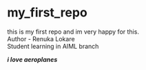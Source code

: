 # my_first_repo
this is my first repo and im very happy for this.
<br>
Author - Renuka Lokare
<br>
Student learning in AIML branch
<br>
<p><i><b> i love aeroplanes</b></i></p>